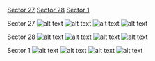 [Sector 27](#sector27)
[Sector 28](#sector28)
[Sector 1](#sector1)

<a name = "sector27"></a>
Sector 27
![alt text](/images/WASP-091_Sector_27/WASP-091_Sector_27_a_TimeSeries.png)
![alt text](/images/WASP-091_Sector_27/WASP-091_Sector_27_b_FoldedLightCurve.png)
![alt text](/images/WASP-091_Sector_27/WASP-091_Sector_27_b_IndividualTransitsWithFit.png)
![alt text](/images/WASP-091_Sector_27/WASP-091_Sector_27_c_TimingResiduals.png)

<a name = "sector28"></a>
Sector 28
![alt text](/images/WASP-091_Sector_28/WASP-091_Sector_28_a_TimeSeries.png)
![alt text](/images/WASP-091_Sector_28/WASP-091_Sector_28_b_FoldedLightCurve.png)
![alt text](/images/WASP-091_Sector_28/WASP-091_Sector_28_b_IndividualTransitsWithFit.png)
![alt text](/images/WASP-091_Sector_28/WASP-091_Sector_28_c_TimingResiduals.png)

<a name = "sector1"></a>
Sector 1
![alt text](/images/WASP-091_Sector_1/WASP-091_Sector_1_a_TimeSeries.png)
![alt text](/images/WASP-091_Sector_1/WASP-091_Sector_1_b_FoldedLightCurve.png)
![alt text](/images/WASP-091_Sector_1/WASP-091_Sector_1_b_IndividualTransitsWithFit.png)
![alt text](/images/WASP-091_Sector_1/WASP-091_Sector_1_c_TimingResiduals.png)

